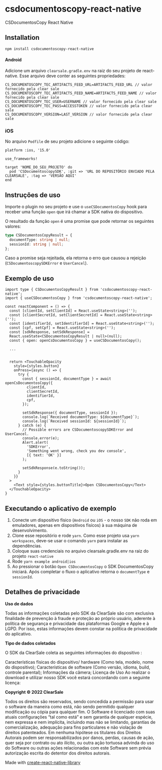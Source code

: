 # csdocumentoscopy-react-native

CSDocumentosCopy React Native

## Installation

```sh
npm install csdocumentoscopy-react-native
```

#### Android
Adicione um arquivo `clearsale.gradle.env` na raiz do seu projeto de react-native.
Esse arquivo deve conter as seguintes propriedades:

```
CS_DOCUMENTOSCOPY_TEC_ARTIFACTS_FEED_URL=ARTIFACTS_FEED_URL // valor fornecido pela clear sale
CS_DOCUMENTOSCOPY_TEC_ARTIFACTS_FEED_NAME=ARTIFACTS_FEED_NAME // valor fornecido pela clear sale
CS_DOCUMENTOSCOPY_TEC_USER=USERNAME // valor fornecido pela clear sale
CS_DOCUMENTOSCOPY_TEC_PASS=ACCESSTOKEN // valor fornecido pela clear sale
CS_DOCUMENTOSCOPY_VERSION=LAST_VERSION // valor fornecido pela clear sale
```

### iOS
No arquivo `Podfile` de seu projeto adicione o seguinte código:

```
platform :ios, '15.0'

use_frameworks!

target 'NOME_DO_SEU_PROJETO' do
  pod 'CSDocumentoscopySDK', :git => 'URL DO REPOSITÓRIO ENVIADO PELA CLEARSALE', :tag => 'VERSÃO AQUI'
end
```

## Instruções de uso
Importe o plugin no seu projeto e use o `useCSDocumentosCopy` hook para receber uma função `open` que irá chamar a SDK nativa do dispositivo.

O resultado da função `open` é uma promise que pode retornar os seguintes valores:
```typescript
type CSDocumentosCopyResult = {
  documentType: string | null;
  sessionId: string | null;
};
```

Caso a promise seja rejeitada, ela retorna o erro que causou a rejeição (`CSDocumentoscopySDKError` e `UserCancel`).

## Exemplo de uso
```tsx
import type { CSDocumentosCopyResult } from 'csdocumentoscopy-react-native';
import { useCSDocumentosCopy } from 'csdocumentoscopy-react-native';

const reactComponent = () => {
  const [clientId, setClientId] = React.useState<string>('');
  const [clientSecretId, setClientSecretId] = React.useState<string>('');
  const [identifierId, setIdentifierId] = React.useState<string>('');
  const [cpf, setCpf] = React.useState<string>('');
  const [sdkResponse, setSdkResponse] =
  React.useState<CSDocumentosCopyResult | null>(null);
  const { open: openCsDocumentosCopy } = useCSDocumentosCopy();

  ...


  return <TouchableOpacity
    style={styles.button}
    onPress={async () => {
      try {
        const { sessionId, documentType } = await openCsDocumentosCopy({
          clientId,
          clientSecretId,
          identifierId,
          cpf,
        });

        setSdkResponse({ documentType, sessionId });
        console.log(`Received documentType: ${documentType}`);
        console.log(`Received sessionId: ${sessionId}`);
      } catch (e) {
        // Possible errors are CSDocumentoscopySDKError and UserCancel.
        console.error(e);
        Alert.alert(
          'SDKError',
          'Something went wrong, check you dev console',
          [{ text: 'OK' }]
        );

        setSdkResponse(e.toString());
      }
    }}
  >
    <Text style={styles.buttonTitle}>Open CSDocumentosCopy</Text>
  </TouchableOpacity>
}
```

## Executando o aplicativo de exemplo

1. Conecte um dispositivo físico (`Android` ou `iOS` - o nosso `SDK` não roda em emuladores, apenas em dispositivos fisícos) à sua máquina de desenvolvimento.
2. Clone esse repositório e rode `yarn`. Como esse projeto usa `yarn workspaces`, deve-se usar o comando `yarn` para instalar as dependências.
3. Coloque suas credenciais no arquivo clearsale.gradle.env na raiz do projeto `react-native`
4. Rode `yarn example android|ios`
5. Ao pressionar o botão `Open CSDocumentosCopy` o SDK DocumentosCopy iniciará. Após completar o fluxo o aplicativo retorna o `documentType` e `sessionId`.

## Detalhes de privacidade

**Uso de dados**

Todas as informações coletadas pelo SDK da ClearSale são com exclusiva finalidade de prevenção à fraude e proteção ao próprio usuário, aderente à política de segurança e privacidade das plataformas Google e Apple e à LGPD. Por isso, estas informações devem constar na política de privacidade do aplicativo.

**Tipo de dados coletados**

O SDK da ClearSale coleta as seguintes informações do dispositivo :

Características físicas do dispositivo/ hardware (Como tela, modelo, nome do dispositivo);
Características de software (Como versão, idioma, build, controle parental);
Informações da câmera;
Licença de Uso
Ao realizar o download e utilizar nosso SDK você estará concordando com a seguinte licença:

**Copyright © 2022 ClearSale**

Todos os direitos são reservados, sendo concedida a permissão para usar o software da maneira como está, não sendo permitido qualquer modificação ou cópia para qualquer fim. O Software é licenciado com suas atuais configurações “tal como está” e sem garantia de qualquer espécie, nem expressa e nem implícita, incluindo mas não se limitando, garantias de comercialização, adequação para fins particulares e não violação de direitos patenteados. Em nenhuma hipótese os titulares dos Direitos Autorais podem ser responsabilizados por danos, perdas, causas de ação, quer seja por contrato ou ato ilícito, ou outra ação tortuosa advinda do uso do Software ou outras ações relacionadas com este Software sem prévia autorização escrita do detentor dos direitos autorais.

Made with [create-react-native-library](https://github.com/callstack/react-native-builder-bob)
